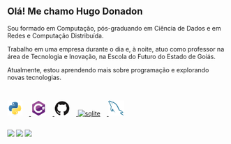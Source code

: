 ## Olá! Me chamo Hugo Donadon

Sou formado em Computação, pós-graduando em Ciência de Dados e em Redes e Computação Distribuída.

Trabalho em uma empresa durante o dia e, à noite, atuo como professor na área de Tecnologia e Inovação, na Escola do Futuro do Estado de Goiás.

Atualmente, estou aprendendo mais sobre programação e explorando novas tecnologias.

<div style="display: inline_block"><br>
<p align="left">
  <a href="https://www.python.org" target="_blank" rel="noreferrer">
    <img src="https://raw.githubusercontent.com/devicons/devicon/master/icons/python/python-original.svg" width="35" height="35" style="margin-right: 15px;"/>
  </a>
  <a href="https://learn.microsoft.com/en-us/dotnet/csharp/" target="_blank" rel="noreferrer">
    <img src="https://raw.githubusercontent.com/devicons/devicon/master/icons/csharp/csharp-original.svg" width="35" height="35" style="margin-right: 15px;"/>
  </a>
  <a href="https://github.com" target="_blank" rel="noreferrer">
    <img src="https://raw.githubusercontent.com/devicons/devicon/master/icons/github/github-original.svg" width="35" height="35" style="margin-right: 15px;"/>
  </a>
  <!--<a href="https://www.cprogramming.com/" target="_blank" rel="noreferrer">
    <img src="https://raw.githubusercontent.com/devicons/devicon/master/icons/c/c-original.svg" width="35" height="35" style="margin-right: 15px;"/>
  </a>-->
  <a href="https://www.sqlite.org/" target="_blank" rel="noreferrer">
    <img src="https://upload.wikimedia.org/wikipedia/commons/3/38/SQLite370.svg" width="35" height="35" style="margin-right: 15px;" alt="sqlite"/>
  </a>
  <a href="https://www.mysql.com/" target="_blank" rel="noreferrer">
    <img src="https://raw.githubusercontent.com/devicons/devicon/master/icons/mysql/mysql-original.svg" width="35" height="35" style="margin-right: 15px;" alt="mysql"/>
  </a>
</p>
</div>
  
  ##
 
<div> 
  <a href="https://instagram.com/hgdonadon" target="_blank"><img src="https://img.shields.io/badge/-Instagram-%23E4405F?style=for-the-badge&logo=instagram&logoColor=white" target="_blank"></a>
 	<!--<a href="https://www.twitch.tv/hgdonadon" target="_blank"><img src="https://img.shields.io/badge/Twitch-9146FF?style=for-the-badge&logo=twitch&logoColor=white" target="_blank"></a>-->
  <a href="https://discord.gg/N6tZYt4d" target="_blank"><img src="https://img.shields.io/badge/Discord-7289DA?style=for-the-badge&logo=discord&logoColor=white" target="_blank"></a> 
  <!--<a href = "hgdonadon@gmail.com"><img src="https://img.shields.io/badge/-Gmail-%23333?style=for-the-badge&logo=gmail&logoColor=white" target="_blank"></a>-->
  <a href="https://www.linkedin.com/in/hugo-donadon-5b33b4a4" target="_blank"><img src="https://img.shields.io/badge/-LinkedIn-%230077B5?style=for-the-badge&logo=linkedin&logoColor=white" target="_blank"></a> 
  
</div>
